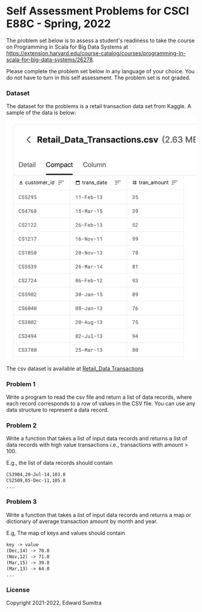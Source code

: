 # Self Assessment Problems for CSCI E88C - Spring, 2022

The problem set below is to assess a student's readiness to take the course on Programming in Scala for Big Data Systems at https://extension.harvard.edu/course-catalog/courses/programming-in-scala-for-big-data-systems/26278. 

Please complete the problem set below in any language of your choice. You do not have to turn in this self assessment. The problem set is not graded.

### Dataset
The dataset for the problems is a retail transaction data set from Kaggle. A sample of the data is below:
![sample data](./prereq-dataset.png)

The csv dataset is available at [Retail_Data Transactions](./Retail_Data_Transactions.csv)

### Problem 1
Write a program to read the csv file and return a list of data records, where each record corresponds to a row of values in the CSV file. You can use any data structure to represent a data record.

### Problem 2
Write a function that takes a list of input data records and returns a list of data records with high value transactions i.e., transactions with amount > 100.

E.g., the list of data records should contain
```
CS3904,20-Jul-14,103.0
CS2509,05-Dec-11,105.0
...
```

### Problem 3
Write a function that takes a list of input data records and returns a map or dictionary of average transaction amount by month and year. 

E.g, The map of keys and values should contain
```
key -> value
(Dec,14) -> 78.0
(Nov,12) -> 71.0
(Mar,15) -> 39.0
(Mar,13) -> 64.0
...
```
### License
Copyright 2021-2022, Edward Sumitra

